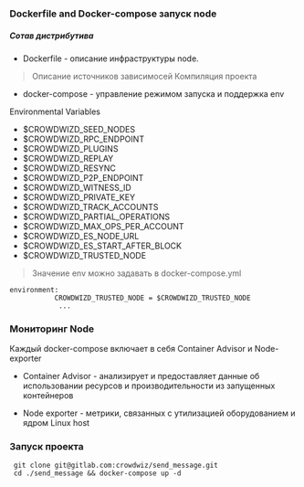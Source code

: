 ### Dockerfile and Docker-compose запуск node
##### Сотав дистрибутива
-  Dockerfile - описание инфраструктуры node. 
>  Описание  источников зависимосей 
>  Компиляция проекта 

-  docker-compose - управление  режимом запуска и поддержка env

 Environmental Variables
   * $CROWDWIZD_SEED_NODES
   * $CROWDWIZD_RPC_ENDPOINT
   * $CROWDWIZD_PLUGINS
   * $CROWDWIZD_REPLAY
   * $CROWDWIZD_RESYNC
   * $CROWDWIZD_P2P_ENDPOINT
   * $CROWDWIZD_WITNESS_ID
   * $CROWDWIZD_PRIVATE_KEY 
   * $CROWDWIZD_TRACK_ACCOUNTS
  * $CROWDWIZD_PARTIAL_OPERATIONS
  * $CROWDWIZD_MAX_OPS_PER_ACCOUNT
   * $CROWDWIZD_ES_NODE_URL
   * $CROWDWIZD_ES_START_AFTER_BLOCK
   *  $CROWDWIZD_TRUSTED_NODE

> Значение env можно задавать в docker-compose.yml
```  
environment:
           CROWDWIZD_TRUSTED_NODE = $CROWDWIZD_TRUSTED_NODE
		    ...
```

### Мониторинг Node

Каждый docker-compose включает в себя Container Advisor и Node-exporter

* Container Advisor - анализирует и предоставляет данные об использовании ресурсов и производительности из запущенных контейнеров

*  Node exporter - метрики, связанных с утилизацией оборудованием и ядром Linux host


### Запуск проекта

```
 git clone git@gitlab.com:crowdwiz/send_message.git
 cd ./send_message && docker-compose up -d 
```

